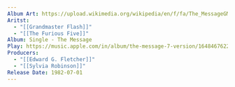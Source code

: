 ```yaml
---
Album Art: https://upload.wikimedia.org/wikipedia/en/f/fa/The_MessageGMF.jpg
Aritst:
  - "[[Grandmaster Flash]]"
  - "[[The Furious Five]]"
Album: Single - The Message
Play: https://music.apple.com/in/album/the-message-7-version/1648467622?i=1648467623
Producers:
  - "[[Edward G. Fletcher]]"
  - "[[Sylvia Robinson]]"
Release Date: 1982-07-01
---
```


